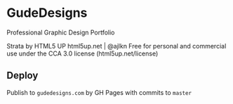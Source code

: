# GudeDesigns

Professional Graphic Design Portfolio

Strata by HTML5 UP
html5up.net | @ajlkn
Free for personal and commercial use under the CCA 3.0 license (html5up.net/license)

## Deploy
Publish to `gudedesigns.com` by GH Pages with commits to `master`
